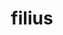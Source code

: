 ---
title: filius
meaning: son
pos: noun
ch: [f1, f, familia]
stem: fili
genend: ī
abbgender: m.
abbgender2: masc.
gender: masculine
declension: second
six: y
---
